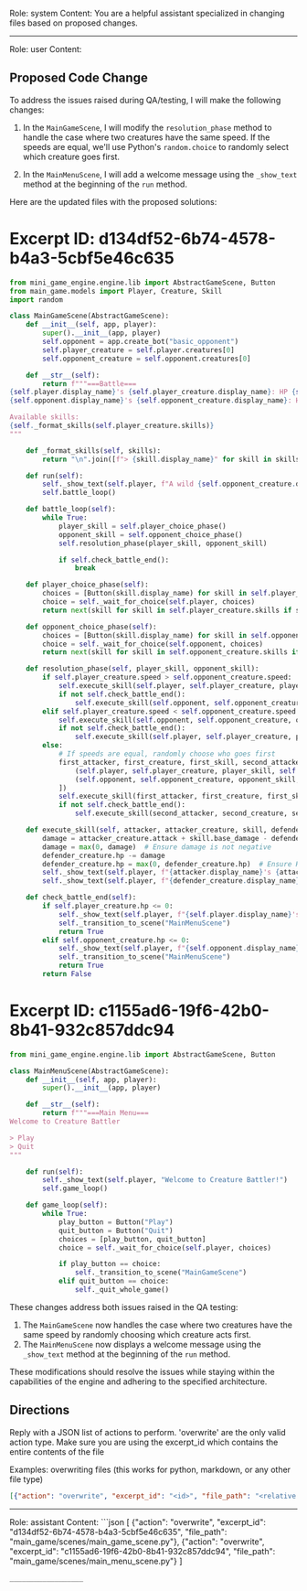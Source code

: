 Role: system
Content: You are a helpful assistant specialized in changing files based on proposed changes.
__________________
Role: user
Content: 
## Proposed Code Change
To address the issues raised during QA/testing, I will make the following changes:

1. In the `MainGameScene`, I will modify the `resolution_phase` method to handle the case where two creatures have the same speed. If the speeds are equal, we'll use Python's `random.choice` to randomly select which creature goes first.

2. In the `MainMenuScene`, I will add a welcome message using the `_show_text` method at the beginning of the `run` method.

Here are the updated files with the proposed solutions:

# Excerpt ID: d134df52-6b74-4578-b4a3-5cbf5e46c635
```python main_game/scenes/main_game_scene.py
from mini_game_engine.engine.lib import AbstractGameScene, Button
from main_game.models import Player, Creature, Skill
import random

class MainGameScene(AbstractGameScene):
    def __init__(self, app, player):
        super().__init__(app, player)
        self.opponent = app.create_bot("basic_opponent")
        self.player_creature = self.player.creatures[0]
        self.opponent_creature = self.opponent.creatures[0]

    def __str__(self):
        return f"""===Battle===
{self.player.display_name}'s {self.player_creature.display_name}: HP {self.player_creature.hp}/{self.player_creature.max_hp}
{self.opponent.display_name}'s {self.opponent_creature.display_name}: HP {self.opponent_creature.hp}/{self.opponent_creature.max_hp}

Available skills:
{self._format_skills(self.player_creature.skills)}
"""

    def _format_skills(self, skills):
        return "\n".join([f"> {skill.display_name}" for skill in skills])

    def run(self):
        self._show_text(self.player, f"A wild {self.opponent_creature.display_name} appeared!")
        self.battle_loop()

    def battle_loop(self):
        while True:
            player_skill = self.player_choice_phase()
            opponent_skill = self.opponent_choice_phase()
            self.resolution_phase(player_skill, opponent_skill)

            if self.check_battle_end():
                break

    def player_choice_phase(self):
        choices = [Button(skill.display_name) for skill in self.player_creature.skills]
        choice = self._wait_for_choice(self.player, choices)
        return next(skill for skill in self.player_creature.skills if skill.display_name == choice.display_name)

    def opponent_choice_phase(self):
        choices = [Button(skill.display_name) for skill in self.opponent_creature.skills]
        choice = self._wait_for_choice(self.opponent, choices)
        return next(skill for skill in self.opponent_creature.skills if skill.display_name == choice.display_name)

    def resolution_phase(self, player_skill, opponent_skill):
        if self.player_creature.speed > self.opponent_creature.speed:
            self.execute_skill(self.player, self.player_creature, player_skill, self.opponent_creature)
            if not self.check_battle_end():
                self.execute_skill(self.opponent, self.opponent_creature, opponent_skill, self.player_creature)
        elif self.player_creature.speed < self.opponent_creature.speed:
            self.execute_skill(self.opponent, self.opponent_creature, opponent_skill, self.player_creature)
            if not self.check_battle_end():
                self.execute_skill(self.player, self.player_creature, player_skill, self.opponent_creature)
        else:
            # If speeds are equal, randomly choose who goes first
            first_attacker, first_creature, first_skill, second_attacker, second_creature, second_skill = random.choice([
                (self.player, self.player_creature, player_skill, self.opponent, self.opponent_creature, opponent_skill),
                (self.opponent, self.opponent_creature, opponent_skill, self.player, self.player_creature, player_skill)
            ])
            self.execute_skill(first_attacker, first_creature, first_skill, second_creature)
            if not self.check_battle_end():
                self.execute_skill(second_attacker, second_creature, second_skill, first_creature)

    def execute_skill(self, attacker, attacker_creature, skill, defender_creature):
        damage = attacker_creature.attack + skill.base_damage - defender_creature.defense
        damage = max(0, damage)  # Ensure damage is not negative
        defender_creature.hp -= damage
        defender_creature.hp = max(0, defender_creature.hp)  # Ensure HP doesn't go below 0
        self._show_text(self.player, f"{attacker.display_name}'s {attacker_creature.display_name} used {skill.display_name}!")
        self._show_text(self.player, f"{defender_creature.display_name} took {damage} damage!")

    def check_battle_end(self):
        if self.player_creature.hp <= 0:
            self._show_text(self.player, f"{self.player.display_name}'s {self.player_creature.display_name} fainted! You lose!")
            self._transition_to_scene("MainMenuScene")
            return True
        elif self.opponent_creature.hp <= 0:
            self._show_text(self.player, f"{self.opponent.display_name}'s {self.opponent_creature.display_name} fainted! You win!")
            self._transition_to_scene("MainMenuScene")
            return True
        return False
```

# Excerpt ID: c1155ad6-19f6-42b0-8b41-932c857ddc94
```python main_game/scenes/main_menu_scene.py
from mini_game_engine.engine.lib import AbstractGameScene, Button

class MainMenuScene(AbstractGameScene):
    def __init__(self, app, player):
        super().__init__(app, player)

    def __str__(self):
        return f"""===Main Menu===
Welcome to Creature Battler

> Play
> Quit
"""

    def run(self):
        self._show_text(self.player, "Welcome to Creature Battler!")
        self.game_loop()

    def game_loop(self):
        while True:
            play_button = Button("Play")
            quit_button = Button("Quit")
            choices = [play_button, quit_button]
            choice = self._wait_for_choice(self.player, choices)

            if play_button == choice:
                self._transition_to_scene("MainGameScene")
            elif quit_button == choice:
                self._quit_whole_game()
```

These changes address both issues raised in the QA testing:

1. The `MainGameScene` now handles the case where two creatures have the same speed by randomly choosing which creature acts first.
2. The `MainMenuScene` now displays a welcome message using the `_show_text` method at the beginning of the `run` method.

These modifications should resolve the issues while staying within the capabilities of the engine and adhering to the specified architecture.

## Directions
Reply with a JSON list of actions to perform. 'overwrite' are the only valid action type. 
Make sure you are using the excerpt_id which contains the entire contents of the file

Examples:
overwriting files (this works for python, markdown, or any other file type)
```json output_example1
[{"action": "overwrite", "excerpt_id": "<id>", "file_path": "<relative file path>"}]
```

__________________
Role: assistant
Content: ```json
[
    {"action": "overwrite", "excerpt_id": "d134df52-6b74-4578-b4a3-5cbf5e46c635", "file_path": "main_game/scenes/main_game_scene.py"},
    {"action": "overwrite", "excerpt_id": "c1155ad6-19f6-42b0-8b41-932c857ddc94", "file_path": "main_game/scenes/main_menu_scene.py"}
]
```
__________________
